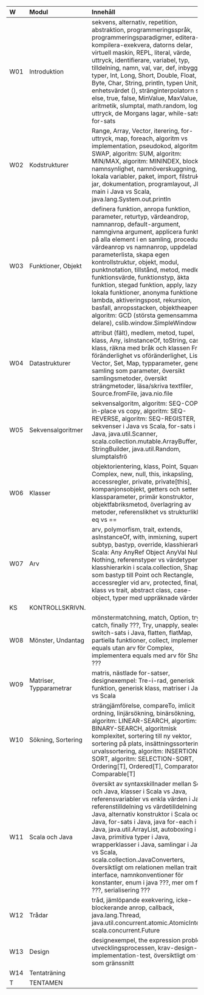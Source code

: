 | W   | Modul                   | Innehåll |
|:----|:------------------------|:--|
| W01 | Introduktion            | sekvens, alternativ, repetition, abstraktion, programmeringsspråk, programmeringsparadigmer, editera-kompilera-exekvera, datorns delar, virtuell maskin, REPL, literal, värde, uttryck, identifierare, variabel, typ, tilldelning, namn, val, var, def, inbyggda typer, Int, Long, Short, Double, Float, Byte, Char, String, println, typen Unit, enhetsvärdet (), stränginterpolatorn s, if, else, true, false, MinValue, MaxValue, aritmetik, slumptal, math.random, logiska uttryck, de Morgans lagar, while-sats, for-sats |
| W02 | Kodstrukturer           | Range, Array, Vector, iterering, for-uttryck, map, foreach, algoritm vs implementation, pseudokod, algoritm: SWAP, algoritm: SUM, algoritm: MIN/MAX, algoritm: MININDEX, block, namnsynlighet, namnöverskuggning, lokala variabler, paket, import, filstruktur, jar, dokumentation, programlayout, JDK, main i Java vs Scala, java.lang.System.out.println |
| W03 | Funktioner, Objekt      | definera funktion, anropa funktion, parameter, returtyp, värdeandrop, namnanrop, default-argument, namngivna argument, applicera funktion på alla element i en samling, procedur, värdeanrop vs namnanrop, uppdelad parameterlista, skapa egen kontrollstruktur, objekt, modul, punktnotation, tillstånd, metod, medlem, funktionsvärde, funktionstyp, äkta funktion, stegad funktion, apply, lazy val, lokala funktioner, anonyma funktioner, lambda, aktiveringspost, rekursion, basfall, anropsstacken, objektheapen, algoritm: GCD (största gemensamma delare), cslib.window.SimpleWindow |
| W04 | Datastrukturer          | attribut (fält), medlem, metod, tupel, klass, Any, isInstanceOf, toString, case-klass, räkna med bråk och klassen Frac, föränderlighet vs oföränderlighet, List, Vector, Set, Map, typparameter, generisk samling som parameter, översikt samlingsmetoder, översikt strängmetoder, läsa/skriva textfiler, Source.fromFile, java.nio.file |
| W05 | Sekvensalgoritmer       | sekvensalgoritm, algoritm: SEQ-COPY, in-place vs copy, algoritm: SEQ-REVERSE, algoritm: SEQ-REGISTER, sekvenser i Java vs Scala, for-sats i Java, java.util.Scanner, scala.collection.mutable.ArrayBuffer, StringBuilder, java.util.Random, slumptalsfrö |
| W06 | Klasser                 | objektorientering, klass, Point, Square, Complex, new, null, this, inkapsling, accessregler, private, private[this], kompanjonsobjekt, getters och setters, klassparameter, primär konstruktor, objektfabriksmetod, överlagring av metoder, referenslikhet vs strukturlikhet, eq vs == |
| W07 | Arv                     | arv, polymorfism, trait, extends, asInstanceOf, with, inmixning, supertyp, subtyp, bastyp, override, klasshierarkin i Scala: Any AnyRef Object AnyVal Null Nothing, referenstyper vs värdetyper, klasshierarkin i scala.collection, Shape som bastyp till Point och Rectangle, accessregler vid arv, protected, final, klass vs trait, abstract class, case-object, typer med uppräknade värden |
| KS  | KONTROLLSKRIVN.         |  |
| W08 | Mönster, Undantag       | mönstermatchning, match, Option, try, catch, finally ???, Try, unapply, sealed, switch-sats i Java, flatten, flatMap, partiella funktioner, collect, implementera equals utan arv för Complex, implementera equals med arv för Shape ??? |
| W09 | Matriser, Typparametrar | matris, nästlade for-satser, designexempel: Tre-i-rad, generisk funktion, generisk klass, matriser i Java vs Scala |
| W10 | Sökning, Sortering      | strängjämförelse, compareTo, imlicit ordning, linjärsökning, binärsökning, algoritm: LINEAR-SEARCH, algortim: BINARY-SEARCH, algoritmisk komplexitet, sortering till ny vektor, sortering på plats, insättningssortering, urvalssortering, algoritm: INSERTION-SORT, algoritm: SELECTION-SORT, Ordering[T], Ordered[T], Comparator[T], Comparable[T] |
| W11 | Scala och Java          | översikt av syntaxskillnader mellan Scala och Java, klasser i Scala vs Java, referensvariabler vs enkla värden i Java, referenstilldelning vs värdetilldelning i Java, alternativ konstruktor i Scala och Java, for-sats i Java, java for-each i Java, java.util.ArrayList, autoboxing i Java, primitiva typer i Java, wrapperklasser i Java, samlingar i Java vs Scala, scala.collection.JavaConverters, översiktligt om relationen mellan trait och interface, namnkonventioner för konstanter, enum i java ???, mer om filer ???, serialisering ??? |
| W12 | Trådar                  | tråd, jämlöpande exekvering, icke-blockerande anrop, callback, java.lang.Thread, java.util.concurrent.atomic.AtomicInteger, scala.concurrent.Future |
| W13 | Design                  | designexempel, the expression problem, utvecklingsprocessen, krav-design-implementation-test, översiktligt om trait som gränssnitt |
| W14 | Tentaträning            |  |
| T   | TENTAMEN                |  |